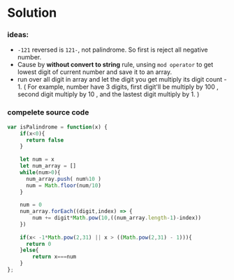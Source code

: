 # Solution

### ideas:
- `-121` reversed is `121-`, not palindrome. So first is reject all negative number.
- Cause by **without convert to string** rule, unsing `mod operator` to get lowest digit of current number and save it to an array.
- run over all digit in array and let the digit you get multiply its digit count - 1. ( For example, number have 3 digits, first digit'll be multiply by 100 , second digit multiply by 10 , and the lastest digit multiply by 1. )

### compelete source code
```javascript
var isPalindrome = function(x) {
    if(x<0){
      return false
    }
    
    let num = x
    let num_array = []
    while(num>0){
      num_array.push( num%10 )
      num = Math.floor(num/10)
    }
    
    num = 0
    num_array.forEach((digit,index) => {
    	num += digit*Math.pow(10,((num_array.length-1)-index))
    })
    
    if(x< -1*Math.pow(2,31) || x > ((Math.pow(2,31) - 1))){
      return 0
    }else{
    	return x===num
    }
};
```